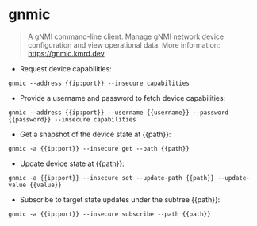 # gnmic

> A gNMI command-line client.
> Manage gNMI network device configuration and view operational data.
> More information: <https://gnmic.kmrd.dev>

- Request device capabilities:

`gnmic --address {{ip:port}} --insecure capabilities`

- Provide a username and password to fetch device capabilities:

`gnmic --address {{ip:port}} --username {{username}} --password {{password}} --insecure capabilities`

- Get a snapshot of the device state at {{path}}:

`gnmic -a {{ip:port}} --insecure get --path {{path}}`

- Update device state at {{path}}:

`gnmic -a {{ip:port}} --insecure set --update-path {{path}} --update-value {{value}}`

- Subscribe to target state updates under the subtree {{path}}:

`gnmic -a {{ip:port}} --insecure subscribe --path {{path}}`
